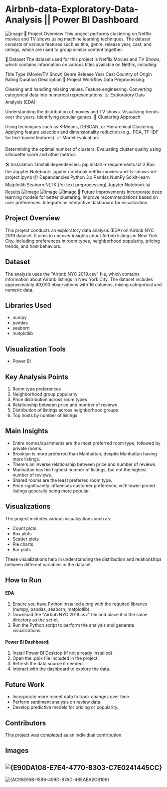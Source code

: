 # Airbnb-data-Exploratory-Data-Analysis || Power BI Dashboard


![image](https://github.com/user-attachments/assets/8120e285-97b4-4f16-85da-4dfaee23d65a)
📌 Project Overview
This project performs clustering on Netflix movies and TV shows using machine learning techniques. The dataset consists of various features such as title, genre, release year, cast, and ratings, which are used to group similar content together.

📂 Dataset
The dataset used for this project is Netflix Movies and TV Shows, which contains information on various titles available on Netflix, including:

Title
Type (Movie/TV Show)
Genre
Release Year
Cast
Country of Origin
Rating
Duration
Description
🔄 Project Workflow
Data Preprocessing:

Cleaning and handling missing values.
Feature engineering.
Converting categorical data into numerical representations.
📊 Exploratory Data Analysis (EDA):

Understanding the distribution of movies and TV shows.
Visualizing trends over the years.
Identifying popular genres.
🧩 Clustering Approach:

Using techniques such as K-Means, DBSCAN, or Hierarchical Clustering.
Applying feature selection and dimensionality reduction (e.g., PCA, TF-IDF for text-based features).
📈 Model Evaluation:

Determining the optimal number of clusters.
Evaluating cluster quality using silhouette score and other metrics.

🛠 Installation
1.Install dependencies:
pip install -r requirements.txt
2.Run the Jupyter Notebook:
jupyter notebook netflix-movies-and-tv-shows-ml-project.ipynb
📦 Dependencies
Python 3.x
Pandas
NumPy
Scikit-learn
Matplotlib
Seaborn
NLTK (for text preprocessing)
Jupyter Notebook
📊 Results
![image](https://github.com/user-attachments/assets/2b38bc03-c01b-40e8-b203-c9bf0ef3534e)
![image](https://github.com/user-attachments/assets/ab668f68-b21f-460c-85a7-2670677574fd)
![image](https://github.com/user-attachments/assets/4a1c7a5a-7401-40dd-ba14-5b674cc37ab8)
🚀 Future Improvements
Incorporate deep learning models for better clustering.
Improve recommendations based on user preferences.
Integrate an interactive dashboard for visualization


## Project Overview
This project conducts an exploratory data analysis (EDA) on Airbnb NYC 2019 dataset. It aims to uncover insights about Airbnb listings in New York City, including preferences in room types, neighborhood popularity, pricing trends, and host behaviors.

## Dataset
The analysis uses the "Airbnb NYC 2019.csv" file, which contains information about Airbnb listings in New York City. The dataset includes approximately 49,000 observations with 16 columns, mixing categorical and numeric data.

## Libraries Used
- numpy
- pandas
- seaborn
- matplotlib

## Visualization Tools
- Power BI

## Key Analysis Points
1. Room type preferences
2. Neighborhood group popularity
3. Price distribution across room types
4. Relationship between price and number of reviews
5. Distribution of listings across neighborhood groups
6. Top hosts by number of listings

## Main Insights
- Entire homes/apartments are the most preferred room type, followed by private rooms.
- Brooklyn is more preferred than Manhattan, despite Manhattan having more listings.
- There's an inverse relationship between price and number of reviews.
- Manhattan has the highest number of listings, but not the highest number of reviews.
- Shared rooms are the least preferred room type.
- Price significantly influences customer preference, with lower-priced listings generally being more popular.

## Visualizations
The project includes various visualizations such as:
- Count plots
- Box plots
- Scatter plots
- Pie charts
- Bar plots

These visualizations help in understanding the distribution and relationships between different variables in the dataset.

## How to Run
#### EDA 
1. Ensure you have Python installed along with the required libraries (numpy, pandas, seaborn, matplotlib).
2. Download the "Airbnb NYC 2019.csv" file and place it in the same directory as the script.
3. Run the Python script to perform the analysis and generate visualizations.

#### Power BI Dashboard:
1. Install Power BI Desktop (if not already installed).
2. Open the .pbix file included in the project.
3. Refresh the data source if needed.
4. Interact with the dashboard to explore the data.

## Future Work
- Incorporate more recent data to track changes over time.
- Perform sentiment analysis on review data.
- Develop predictive models for pricing or popularity.

## Contributors
This project was completed as an individual contribution.

## Images
![{E90DA108-E7E4-4770-B303-C7E0241445CC}](https://github.com/user-attachments/assets/1aba0957-a960-46f1-9cb5-4479fa65aced)
 -----------------------------------
![{AC95E95B-15B6-499D-B7AD-4BEAEA2CB109}](https://github.com/user-attachments/assets/1f4daff3-a031-4692-b115-f6ad26d32bcf)

